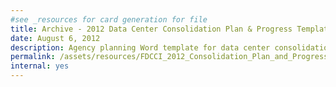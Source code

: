 ```yaml
---
#see _resources for card generation for file
title: Archive - 2012 Data Center Consolidation Plan & Progress Template
date: August 6, 2012
description: Agency planning Word template for data center consolidation.
permalink: /assets/resources/FDCCI_2012_Consolidation_Plan_and_Progress_Guidance_8-6-2012-11-1.docx
internal: yes
---
```

